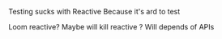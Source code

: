 Testing sucks with Reactive
Because it's ard to test

Loom reactive? Maybe will kill reactive ? Will depends of APIs